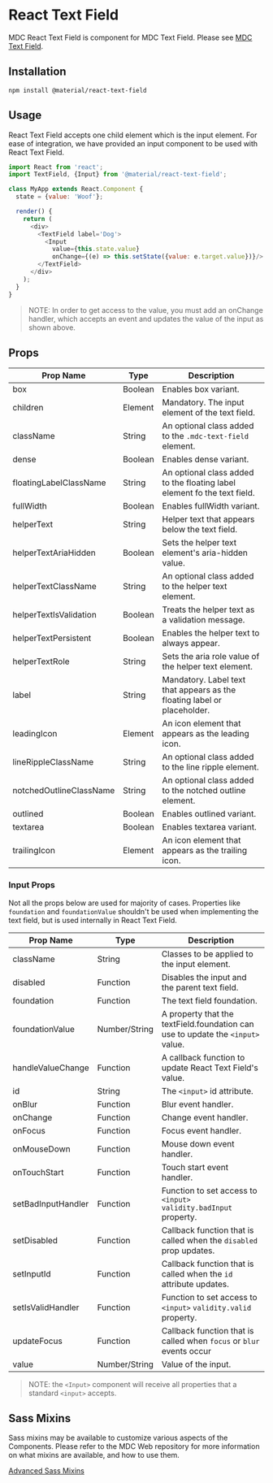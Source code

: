 # React Text Field

MDC React Text Field is component for MDC Text Field. Please see [MDC Text Field](https://github.com/material-components/material-components-web/tree/master/packages/mdc-textfield/).

## Installation

```
npm install @material/react-text-field
```

## Usage

React Text Field accepts one child element which is the input element. For ease of integration, we have provided an input component to be used with React Text Field.

```js
import React from 'react';
import TextField, {Input} from '@material/react-text-field';

class MyApp extends React.Component {
  state = {value: 'Woof'};

  render() {
    return (
      <div>
        <TextField label='Dog'>
          <Input
            value={this.state.value}
            onChange={(e) => this.setState({value: e.target.value})}/>
        </TextField>
      </div>
    );
  }
}
```

> NOTE: In order to get access to the value, you must add an onChange handler, which accepts an event and updates the value of the input as shown above.
## Props

Prop Name | Type | Description
--- | --- | ---
box | Boolean | Enables box variant.
children | Element | Mandatory. The input element of the text field.
className | String | An optional class added to the `.mdc-text-field` element.
dense | Boolean | Enables dense variant.
floatingLabelClassName | String | An optional class added to the floating label element fo the text field.
fullWidth | Boolean | Enables fullWidth variant.
helperText | String | Helper text that appears below the text field.
helperTextAriaHidden | Boolean | Sets the helper text element's aria-hidden value.
helperTextClassName | String | An optional class added to the helper text element.
helperTextIsValidation | Boolean | Treats the helper text as a validation message.
helperTextPersistent | Boolean | Enables the helper text to always appear.
helperTextRole | String | Sets the aria role value of the helper text element.
label | String | Mandatory. Label text that appears as the floating label or placeholder.
leadingIcon | Element | An icon element that appears as the leading icon.
lineRippleClassName | String | An optional class added to the line ripple element.
notchedOutlineClassName | String | An optional class added to the notched outline element.
outlined | Boolean | Enables outlined variant.
textarea | Boolean | Enables textarea variant.
trailingIcon | Element | An icon element that appears as the trailing icon.

### Input Props

Not all the props below are used for majority of cases. Properties like `foundation` and `foundationValue` shouldn't be used when implementing the text field, but is used internally in React Text Field.

Prop Name | Type | Description
--- | --- | ---
className | String | Classes to be applied to the input element.
disabled | Function | Disables the input and the parent text field.
foundation | Function | The text field foundation.
foundationValue | Number/String | A property that the textField.foundation can use to update the `<input>` value.
handleValueChange | Function | A callback function to update React Text Field's value.
id | String | The `<input>` id attribute.
onBlur | Function | Blur event handler.
onChange | Function | Change event handler.
onFocus | Function | Focus event handler.
onMouseDown | Function | Mouse down event handler.
onTouchStart | Function | Touch start event handler.
setBadInputHandler | Function | Function to set access to `<input>` `validity.badInput` property.
setDisabled | Function | Callback function that is called when the `disabled` prop updates.
setInputId | Function | Callback function that is called when the `id` attribute updates.
setIsValidHandler | Function | Function to set access to `<input>` `validity.valid` property.
updateFocus | Function | Callback function that is called when `focus` or `blur` events occur
value | Number/String | Value of the input.

>NOTE: the `<Input>` component will receive all properties that a standard `<input>` accepts.


## Sass Mixins

Sass mixins may be available to customize various aspects of the Components. Please refer to the
MDC Web repository for more information on what mixins are available, and how to use them.

[Advanced Sass Mixins](https://github.com/material-components/material-components-web/blob/v0.35.0/packages/mdc-textfield/README.md)
